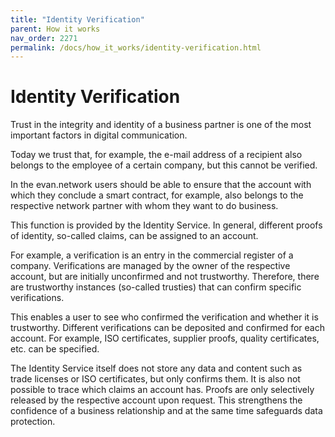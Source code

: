 ```yaml
---
title: "Identity Verification"
parent: How it works
nav_order: 2271
permalink: /docs/how_it_works/identity-verification.html
---
```


# Identity Verification

Trust in the integrity and identity of a business partner is one of the most important factors in digital communication.

Today we trust that, for example, the e-mail address of a recipient also belongs to the employee of a certain company, but this cannot be verified.

In the evan.network users should be able to ensure that the account with which they conclude a smart contract, for example, also belongs to the respective network partner with whom they want to do business.

This function is provided by the Identity Service. In general, different proofs of identity, so-called claims, can be assigned to an account.

For example, a verification is an entry in the commercial register of a company. Verifications are managed by the owner of the respective account, but are initially unconfirmed and not trustworthy. Therefore, there are trustworthy instances (so-called trusties) that can confirm specific verifications.

This enables a user to see who confirmed the verification and whether it is trustworthy. Different verifications can be deposited and confirmed for each account. For example, ISO certificates, supplier proofs, quality certificates, etc. can be specified.

The Identity Service itself does not store any data and content such as trade licenses or ISO certificates, but only confirms them.
It is also not possible to trace which claims an account has. Proofs are only selectively released by the respective account upon request.
This strengthens the confidence of a business relationship and at the same time safeguards data protection.

